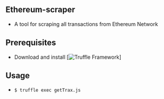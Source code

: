 ## Ethereum-scraper
- A tool for scraping all transactions from Ethereum Network

## Prerequisites
- Download and install [![Truffle Framework](http://truffleframework.com/docs/getting_started/console)]

## Usage
- `$ truffle exec getTrax.js`
